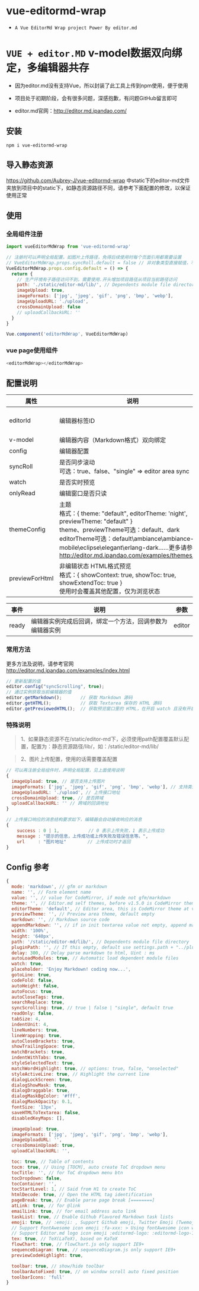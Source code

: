 # vue-editormd-wrap

- `A Vue EditorMd Wrap project Power By editor.md`
# `VUE + editor.MD` v-model数据双向绑定，多编辑器共存

- 因为editor.md没有支持Vue，所以封装了此工具上传到npm使用，便于使用
- 项目处于初期阶段，会有很多问题，深感抱歉，有问题GitHub留言即可

-  editor.md官网：http://editor.md.ipandao.com/
## 安装
````shell
npm i vue-editormd-wrap
````

## 导入静态资源
https://github.com/Aubrey-J/vue-editormd-wrap
中static下的editor-md文件夹放到项目中的static下，如静态资源路径不同，请参考下面配置的修改，以保证使用正常
## 使用
### 全局组件注册
```javascript
import vueEditorMdWrap from 'vue-editormd-wrap'

// 注册时可以声明全局配置，如图片上传路径，免得后续使用时每个页面引用都需要设置
// VueEditorMdWrap.props.syncRoll.default = false // 非对象类型直接赋值，不用函数
VueEditorMdWrap.props.config.default = () => {
  return {
    // 生产环境有子路径访问不到，需要使用.开头增加项目路径从项目当前路径访问
    path: './static/editor-md/lib/', // Dependents module file directory
    imageUpload: true,
    imageFormats: ['jpg', 'jpeg', 'gif', 'png', 'bmp', 'webp'],
    imageUploadURL: './upload',
    crossDomainUpload: false
    // uploadCallbackURL: ''
  }
}

Vue.component('editorMdWrap', VueEditorMdWrap)
```
### vue page使用组件
```javascript
<editorMdWrap></editorMdWrap>
```

## 配置说明
|  属性 | 说明  | 默认  |
| ------------ | ------------ | ------------ |
| editorId  | 编辑器标签ID  |  'mdEditor_' + 8位随机字符 |
| v-model  |  编辑器内容（Markdown格式）双向绑定 |   |
|  config | 编辑器配置 |  见下文 |
|  syncRoll | 是否同步滚动 <br>可选：true、false、"single" => editor area sync  | true |
|  watch | 是否实时预览  | true  |
| onlyRead  | 编辑窗口是否只读  | false  |
|  themeConfig |  主题<br>格式：{ theme: "default", editorTheme: 'night', previewTheme: "default" }<br>theme、previewTheme可选：default、dark <br> editorTheme可选：default\ambiance\ambiance-mobile\eclipse\elegant\erlang-dark……更多请参考 http://editor.md.ipandao.com/examples/themes.html | default |
|  previewForHtml | 非编辑状态 HTML格式预览 <br> 格式：{ showContext: true, showToc: true, showExtendToc: true } <br> 使用时会覆盖其他配置，仅为浏览状态 |   |

|  事件 | 说明  | 参数  |
| ------- | ------------ | ------------ |
| ready  |  编辑器实例完成后回调，绑定一个方法，回调参数为编辑器实例 | editor  |

### 常用方法
更多方法及说明，请参考官网 http://editor.md.ipandao.com/examples/index.html
```javascript
// 更新配置的值
editor.config("syncScrolling", true);
// 通过实例获取当前编辑器的值
editor.getMarkdown();       // 获取 Markdown 源码
editor.getHTML();           // 获取 Textarea 保存的 HTML 源码
editor.getPreviewedHTML();  // 获取预览窗口里的 HTML，在开启 watch 且没有开启 saveHTMLToTextarea 时使用
```

### 特殊说明
> 1、如果静态资源不在/static/editor-md下，必须使用path配置覆盖默认配置，配置为：静态资源路径/lib/，如：/static/editor-md/lib/

> 2、图片上传配置，使用的话需要覆盖配置
```javascript
// 可以再注册全局组件时，声明全局配置，见上面使用说明
{
  imageUpload: true, // 是否支持上传图片
  imageFormats: ['jpg', 'jpeg', 'gif', 'png', 'bmp', 'webp'], // 支持类型
  imageUploadURL: './upload', // 上传接口地址
  crossDomainUpload: true, // 是否跨域
  uploadCallbackURL: '' // 跨域的回调地址
}

// 上传接口响应的消息结构要求如下，编辑器会自动接收响应的消息
{
    success : 0 | 1,           // 0 表示上传失败，1 表示上传成功
    message : "提示的信息，上传成功或上传失败及错误信息等。",
    url     : "图片地址"        // 上传成功时才返回
}
```
## Config 参考
```javascript
{
  mode: 'markdown', // gfm or markdown
  name: '', // Form element name
  value: '', // value for CodeMirror, if mode not gfm/markdown
  theme: '', // Editor.md self themes, before v1.5.0 is CodeMirror theme, default empty
  editorTheme: 'default', // Editor area, this is CodeMirror theme at v1.5.0
  previewTheme: '', // Preview area theme, default empty
  markdown: '', // Markdown source code
  appendMarkdown: '', // if in init textarea value not empty, append markdown to textarea
  width: '100%',
  height: '640px',
  path: '/static/editor-md/lib/', // Dependents module file directory
  pluginPath: '', // If this empty, default use settings.path + "../plugins/"
  delay: 300, // Delay parse markdown to html, Uint : ms
  autoLoadModules: true, // Automatic load dependent module files
  watch: true,
  placeholder: 'Enjoy Markdown! coding now...',
  gotoLine: true,
  codeFold: false,
  autoHeight: false,
  autoFocus: true,
  autoCloseTags: true,
  searchReplace: true,
  syncScrolling: true, // true | false | "single", default true
  readOnly: false,
  tabSize: 4,
  indentUnit: 4,
  lineNumbers: true,
  lineWrapping: true,
  autoCloseBrackets: true,
  showTrailingSpace: true,
  matchBrackets: true,
  indentWithTabs: true,
  styleSelectedText: true,
  matchWordHighlight: true, // options: true, false, "onselected"
  styleActiveLine: true, // Highlight the current line
  dialogLockScreen: true,
  dialogShowMask: true,
  dialogDraggable: true,
  dialogMaskBgColor: '#fff',
  dialogMaskOpacity: 0.1,
  fontSize: '13px',
  saveHTMLToTextarea: false,
  disabledKeyMaps: [],

  imageUpload: true,
  imageFormats: ['jpg', 'jpeg', 'gif', 'png', 'bmp', 'webp'],
  imageUploadURL: '',
  crossDomainUpload: true,
  uploadCallbackURL: '',

  toc: true, // Table of contents
  tocm: true, // Using [TOCM], auto create ToC dropdown menu
  tocTitle: '', // for ToC dropdown menu btn
  tocDropdown: false,
  tocContainer: '',
  tocStartLevel: 1, // Said from H1 to create ToC
  htmlDecode: true, // Open the HTML tag identification
  pageBreak: true, // Enable parse page break [========]
  atLink: true, // for @link
  emailLink: true, // for email address auto link
  taskList: true, // Enable Github Flavored Markdown task lists
  emoji: true, // :emoji: , Support Github emoji, Twitter Emoji (Twemoji);
  // Support FontAwesome icon emoji :fa-xxx: > Using fontAwesome icon web fonts;
  // Support Editor.md logo icon emoji :editormd-logo: :editormd-logo-1x: > 1~8x;
  tex: true, // TeX(LaTeX), based on KaTeX
  flowChart: true, // flowChart.js only support IE9+
  sequenceDiagram: true, // sequenceDiagram.js only support IE9+
  previewCodeHighlight: true,

  toolbar: true, // show/hide toolbar
  toolbarAutoFixed: true, // on window scroll auto fixed position
  toolbarIcons: 'full'
}
```